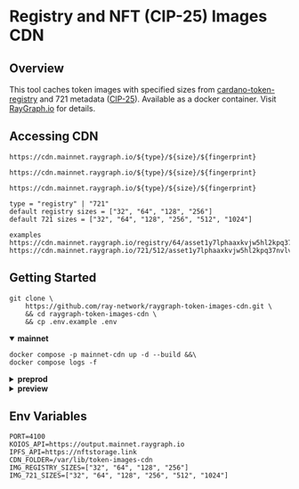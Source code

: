 # Registry and NFT (CIP-25) Images CDN

## Overview
This tool caches token images with specified sizes from [cardano-token-registry](https://github.com/cardano-foundation/cardano-token-registry) and 721 metadata ([CIP-25](https://cips.cardano.org/cips/cip25/)). Available as a docker container. Visit [RayGraph.io](https://raygraph.io) for details.

## Accessing CDN
``` console
https://cdn.mainnet.raygraph.io/${type}/${size}/${fingerprint}
```
``` console
https://cdn.mainnet.raygraph.io/${type}/${size}/${fingerprint}
```
``` console
https://cdn.mainnet.raygraph.io/${type}/${size}/${fingerprint}
```
``` console
type = "registry" | "721"
default registry sizes = ["32", "64", "128", "256"]
default 721 sizes = ["32", "64", "128", "256", "512", "1024"]

examples
https://cdn.mainnet.raygraph.io/registry/64/asset1y7lphaaxkvjw5hl2kpq37nvlvg09qfqsh4qyme
https://cdn.mainnet.raygraph.io/721/512/asset1y7lphaaxkvjw5hl2kpq37nvlvg09qfqsh4qyme
```

## Getting Started
``` console
git clone \
    https://github.com/ray-network/raygraph-token-images-cdn.git \
    && cd raygraph-token-images-cdn \
    && cp .env.example .env
```
<details open>
  <summary><b>mainnet</b></summary>
  
``` console
docker compose -p mainnet-cdn up -d --build &&\
docker compose logs -f
```
</details>

<details>
  <summary><b>preprod</b></summary>
  
``` console
PORT=4101 \
KOIOS_API="https://output.preprod.raygraph.io" \
docker compose -p preprod-cdn up -d --build &&\
docker compose logs -f
```
</details>

<details>
  <summary><b>preview</b></summary>
  
``` console
PORT=4102 \
KOIOS_API="https://output.preview.raygraph.io" \
docker compose -p preview-cdn up -d --build &&\
docker compose logs -f
```
</details>

## Env Variables
``` env
PORT=4100
KOIOS_API=https://output.mainnet.raygraph.io
IPFS_API=https://nftstorage.link
CDN_FOLDER=/var/lib/token-images-cdn
IMG_REGISTRY_SIZES=["32", "64", "128", "256"]
IMG_721_SIZES=["32", "64", "128", "256", "512", "1024"]
```
